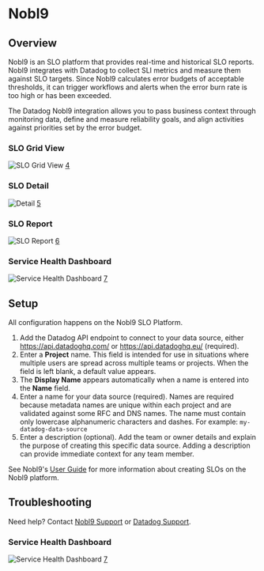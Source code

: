 # Nobl9

## Overview
Nobl9 is an SLO platform that provides real-time and historical SLO reports.
Nobl9 integrates with Datadog to collect SLI metrics and measure them against
SLO targets. Since Nobl9 calculates error budgets of acceptable thresholds, it
can trigger workflows and alerts when the error burn rate is too high or has
been exceeded.

The Datadog Nobl9 integration allows you to pass business context through monitoring data, define and measure reliability goals, and align activities against priorities set by the error budget.

### SLO Grid View
![SLO Grid View](https://raw.githubusercontent.com/DataDog/integrations-extras/master/nobl9/images/grid_view.jpg) [4]

### SLO Detail
![Detail](https://raw.githubusercontent.com/DataDog/integrations-extras/master/nobl9/images/slo_detail.png) [5]

### SLO Report
![SLO Report](https://raw.githubusercontent.com/DataDog/integrations-extras/master/nobl9/images/slo_report.png) [6]

### Service Health Dashboard
![Service Health Dashboard](https://raw.githubusercontent.com/DataDog/integrations-extras/master/nobl9/images/service_health.png) [7]

## Setup
All configuration happens on the Nobl9 SLO Platform.

1. Add the Datadog API endpoint to connect to your data source, either
https://api.datadoghq.com/ or https://api.datadoghq.eu/ (required).
2. Enter a **Project** name. This field is intended for use in situations
where multiple users are spread across multiple teams or projects. When the
field is left blank, a default value appears.
3. The **Display Name** appears automatically when a name is entered into the
**Name** field.
4. Enter a name for your data source (required). Names are required because metadata names are
unique within each project and are validated against some RFC and DNS names.
The name must contain only lowercase alphanumeric characters and dashes. For
example: `my-datadog-data-source`
5. Enter a description (optional). Add the team or owner details and explain
the purpose of creating this specific data source. Adding a description can
provide immediate context for any team member.

See Nobl9's [User Guide][1] for more information about creating SLOs on the Nobl9 platform.

## Troubleshooting

Need help? Contact [Nobl9 Support][2] or [Datadog Support][3].

[1]: https://nobl9.github.io/techdocs_User_Guide/#service-level-objectives-38
[2]: https://nobl9.com/about/#contact
[3]: https://docs.datadoghq.com/help/
[4]: https://raw.githubusercontent.com/DataDog/integrations-extras/master/nobl9/images/grid_view.jpg
[5]: https://raw.githubusercontent.com/DataDog/integrations-extras/master/nobl9/images/slo_detail.png
[6]: https://raw.githubusercontent.com/DataDog/integrations-extras/master/nobl9/images/slo_report.png
[7]: https://raw.githubusercontent.com/DataDog/integrations-extras/master/nobl9/images/service_health.png

### Service Health Dashboard
![Service Health Dashboard](https://raw.githubusercontent.com/DataDog/integrations-extras/master/nobl9/images/service_health.png) [7]
